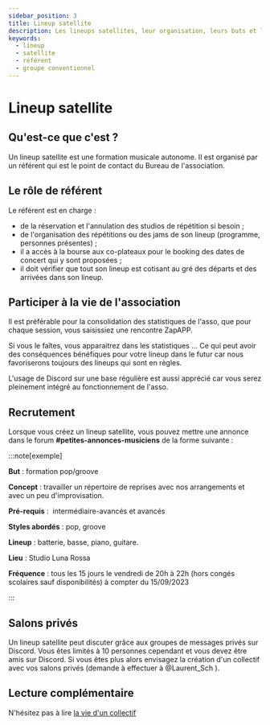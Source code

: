 ```yaml
---
sidebar_position: 3
title: Lineup satellite 
description: Les lineups satellites, leur organisation, leurs buts et le rôle de son référent.
keywords:
  - lineup
  - satellite
  - référent
  - groupe conventionnel
---
```

# Lineup satellite

## Qu'est-ce que c'est ?

Un lineup satellite est une formation musicale autonome. Il est organisé par un référent qui est le point de contact du Bureau de l'association.

## Le rôle de référent

Le référent est en charge :
- de la réservation et l'annulation des studios de répétition si besoin ;
- de l'organisation des répétitions ou des jams de son lineup (programme, personnes présentes) ;
- il a accès à la bourse aux co-plateaux pour le booking des dates de concert qui y sont proposées ;
- il doit vérifier que tout son lineup est cotisant au gré des départs et des arrivées dans son lineup.

## Participer à la vie de l'association

Il est préférable pour la consolidation des statistiques de l'asso, que pour chaque session, vous saisissiez une rencontre ZapAPP.

Si vous le faîtes, vous apparaitrez dans les statistiques ... Ce qui peut avoir des conséquences bénéfiques pour votre lineup dans le futur car nous favoriserons toujours des lineups qui sont en règles.

L'usage de Discord sur une base régulière est aussi apprécié car vous serez pleinement intégré au fonctionnement de l'asso.

## Recrutement

Lorsque vous créez un lineup satellite, vous pouvez mettre une annonce dans le forum **#petites-annonces-musiciens** de la forme suivante :

:::note[exemple]

 **But** : formation pop/groove

**Concept** : travailler un répertoire de reprises avec nos arrangements et avec un peu d'improvisation. 

 **Pré-requis** :  intermédiaire-avancés et avancés

 **Styles abordés** : pop, groove

 **Lineup** : batterie, basse, piano, guitare.

 **Lieu** : Studio Luna Rossa

 **Fréquence** : tous les 15 jours le vendredi de 20h à 22h (hors congés scolaires sauf disponibilités) à compter du 15/09/2023

:::

## Salons privés

Un lineup satellite peut discuter grâce aux groupes de messages privés sur Discord. Vous êtes limités à 10 personnes cependant et vous devez être amis sur Discord. Si vous êtes plus alors envisagez la création d'un collectif avec vos salons privés (demande à effectuer à @Laurent_Sch ).

## Lecture complémentaire

N'hésitez pas à lire [la vie d'un collectif](/docs/organiser/la-vie-d-un-collectif)